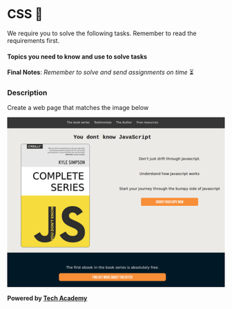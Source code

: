 # CSS  :art: 

We require you to solve the following tasks. Remember to read the requirements first.

#### Topics you need to know and use to solve tasks

**Final Notes**: *Remember to solve and send assignments on time* :hourglass_flowing_sand:

### Description

Create a web page that matches the image below

![Image of HTML simple page](basic-html-css.png)

**Powered by [Tech Academy](https://www.tech.edu.az/)**


